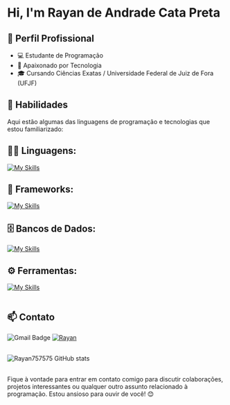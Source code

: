 # Hi, I'm Rayan de Andrade Cata Preta

## 💼 Perfil Profissional

- 💻 Estudante de Programação
- 🌱 Apaixonado por Tecnologia
- 🎓 Cursando Ciências Exatas / Universidade Federal de Juiz de Fora (UFJF)

## 🚀 Habilidades

Aqui estão algumas das linguagens de programação e tecnologias que estou familiarizado:

## 👨‍💻 Linguagens: 
[![My Skills](https://skillicons.dev/icons?i=java,javascript,php,cpp,python)](https://skillicons.dev)

## 🧰 Frameworks: 
[![My Skills](https://skillicons.dev/icons?i=react,nextjs,tailwind)](https://skillicons.dev)

## 🗄️ Bancos de Dados: 
[![My Skills](https://skillicons.dev/icons?i=mysql)](https://skillicons.dev)
## ⚙️ Ferramentas:
[![My Skills](https://skillicons.dev/icons?i=git,github,nodejs,vscode)](https://skillicons.dev)<br><br>

## 📫 Contato

![Gmail Badge](https://img.shields.io/badge/-rayancatapretastl@gmail.com-006bed?style=flat-square&logo=Gmail&logoColor=white&link=mailto:{rayancatapretastl@gmail.com})
[![Rayan](https://img.shields.io/badge/LinkedIn-0077B5?style=flat-square&logo=Linkedin&logoColor=white)](https://www.linkedin.com/in/rayan-cata-preta/)<br><br>

![Rayan757575 GitHub stats](https://github-readme-stats.vercel.app/api?username=Rayan757575&show_icons=true&theme=dark) <br><br>

Fique à vontade para entrar em contato comigo para discutir colaborações, projetos interessantes ou qualquer outro assunto relacionado à programação. Estou ansioso para ouvir de você! 😊
